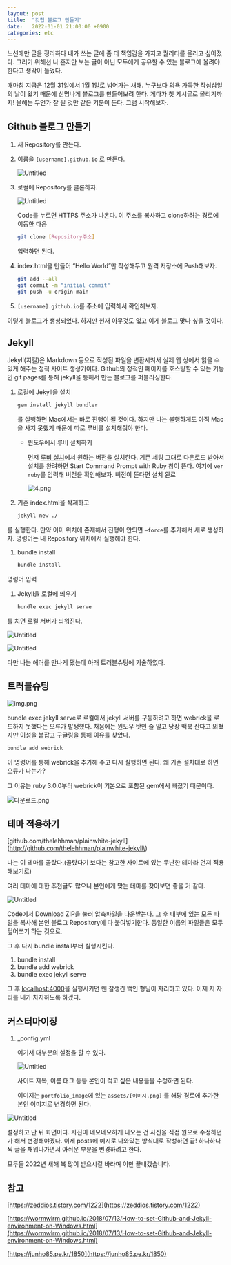 ```yaml
---
layout: post
title:  "깃헙 블로그 만들기"
date:   2022-01-01 21:00:00 +0900
categories: etc
---
```

노션에만 글을 정리하다 내가 쓰는 글에 좀 더 책임감을 가지고 퀄리티를 올리고 싶어졌다.
그러기 위해선 나 혼자만 보는 글이 아닌 모두에게 공유할 수 있는 블로그에 올려야 한다고 생각이 들었다.

때마침 지금은 12월 31일에서 1월 1일로 넘어가는 새해.
누구보다 의욕 가득한 작심삼일의 날이 왔기 때문에 신명나게 블로그를 만들어보려 한다.
게다가 첫 게시글로 올리기까지! 올해는 무언가 잘 될 것만 같은 기분이 든다.
그럼 시작해보자.

## Github 블로그 만들기

1. 새 Repository를 만든다.
2. 이름을 `[username].github.io` 로 만든다.
    
    ![Untitled](/assets/makeblog/makeblog1.png)
    
3. 로컬에 Repository를 클론하자.
    
    ![Untitled](/assets/makeblog/makeblog2.png)
    
    Code를 누르면 HTTPS 주소가 나온다. 이 주소를 복사하고 clone하려는 경로에 이동한 다음
    
    ```bash
    git clone [Repository주소]
    ```
    
    입력하면 된다.
    
4. index.html을 만들어 “Hello World”만 작성해두고 원격 저장소에 Push해보자.
    
    ```bash
    git add --all
    git commit -m "initial commit" 
    git push -u origin main
    ```
    
5. `[username].github.io`를 주소에 입력해서 확인해보자.

이렇게 블로그가 생성되었다. 하지만 현재 아무것도 없고 이게 블로그 맞나 싶을 것이다.

## Jekyll

Jekyll(지킬)은 Markdown 등으로 작성된 파일을 변환시켜서 실제 웹 상에서 읽을 수 있게 해주는 정적 사이트 생성기이다.  Github의 정적인 페이지를 호스팅할 수 있는 기능인 git pages를 통해 jekyll을 통해서 만든 블로그를 퍼블리싱한다.

1. 로컬에 Jekyll을 설치
    
    ```bash
    gem install jekyll bundler
    ```
    
    를 실행하면 Mac에서는 바로 진행이 될 것이다. 하지만 나는 불행하게도 아직 Mac을 사지 못했기 때문에 따로 루비를 설치해줘야 한다.
    
    - 윈도우에서 루비 설치하기
        
        먼저 [루비 설치](https://rubyinstaller.org/downloads/)에서 원하는 버전을 설치한다. 기존 세팅 그대로 다운로드 받아서 설치를 완려하면 Start Command Prompt with Ruby 창이 뜬다. 여기에 `ver ruby`를 입력해 버전을 확인해보자. 버전이 뜬다면 설치 완료
        
        ![4.png](/assets/makeblog/makeblog3.png)
        
2. 기존 index.html을 삭제하고 
    
    ```bash
    jekyll new ./
    ```
    

를 실행한다. 만약 이미 위치에 존재해서 진행이 안되면 `—force`를 추가해서 새로 생성하자. 명령어는 내 Repository 위치에서 실행해야 한다.

1. bundle install
    
    ```bash
    bundle install
    ```
    

명령어 입력

1. Jekyll을 로컬에 띄우기
    
    ```bash
    bundle exec jekyll serve
    ```
    

를 치면 로컬 서버가 띄워진다.

![Untitled](/assets/makeblog/makeblog4.png)

![Untitled](/assets/makeblog/makeblog5.png)

다만 나는 에러를 만나게 됐는데 아래 트러블슈팅에 기술하였다.

## 트러블슈팅

![img.png](/assets/makeblog/makeblog6.png)

bundle exec jekyll serve로 로컬에서 jekyll 서버를 구동하려고 하면 webrick을 로드하지 못했다는 오류가 발생했다. 처음에는 윈도우 탓인 줄 알고 당장 맥북 산다고 외쳤지만 이성을 붙잡고 구글링을 통해 이유를 찾았다. 

```bash
bundle add webrick
```

이 명령어를 통해 webrick을 추가해 주고 다시 실행하면 된다. 왜 기존 설치대로 하면 오류가 나는가?

그 이유는 ruby 3.0.0부터 webrick이 기본으로 포함된 gem에서 빠졌기 때문이다.

![다운로드.png](/assets/makeblog/makeblog7.png)

## 테마 적용하기

[github.com/thelehhman/plainwhite-jekyll](http://github.com/thelehhman/plainwhite-jekyll\)

나는 이 테마를 골랐다.(골랐다기 보다는 참고한 사이트에 있는 무난한 테마라 먼저 적용해보기로)

여러 테마에 대한 추천글도 많으니 본인에게 맞는 테마를 찾아보면 좋을 거 같다.

![Untitled](/assets/makeblog/makeblog8.png)

Code에서 Download ZIP을 눌러 압축파일을 다운받는다. 그 후 내부에 있는 모든 파일을 복사해 본인 블로그 Repository에 다 붙여넣기한다. 동일한 이름의 파일들은 모두 덮어쓰기 하는 것으로.

그 후 다시 bundle install부터 실행시킨다.

1. bundle install
2. bundle add webrick
3. bundle exec jekyll serve

그 후 [localhost:4000](http://localhost:4000)을 실행시키면 왠 잘생긴 백인 형님이 자리하고 있다. 이제 저 자리를 내가 차지하도록 하겠다.

## 커스터마이징

1. _config.yml
    
    여기서 대부분의 설정을 할 수 있다.
    
    ![Untitled](/assets/makeblog/makeblog9.png)
    
    사이트 제목, 이름 태그 등등 본인이 적고 싶은 내용들을 수정하면 된다. 
    
    이미지는 `portfolio_image`에 있는 `assets/[이미지.png]` 를 해당 경로에 추가한 본인 이미지로 변경하면 된다.
    

![Untitled](/assets/makeblog/makeblog10.png)

설정하고 난 뒤 화면이다. 사진이 네모네모하게 나오는 건 사진을 직접 원으로 수정하던가 해서 변경해야겠다.
이제 posts에 예시로 나와있는 방식대로 작성하면 끝! 하나하나씩 글을 채워나가면서 아쉬운 부분을 변경하려고 한다.

모두들 2022년 새해 복 많이 받으시길 바라며 이만 끝내겠습니다.

## 참고

[https://zeddios.tistory.com/1222](https://zeddios.tistory.com/1222)

[https://wormwlrm.github.io/2018/07/13/How-to-set-Github-and-Jekyll-environment-on-Windows.html](https://wormwlrm.github.io/2018/07/13/How-to-set-Github-and-Jekyll-environment-on-Windows.html)

[https://junho85.pe.kr/1850](https://junho85.pe.kr/1850)